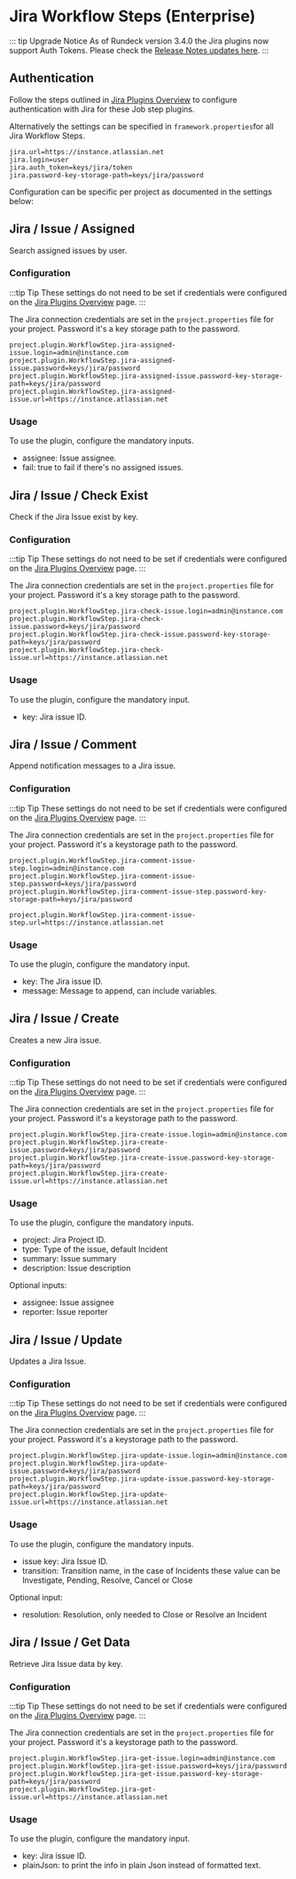 # Jira Workflow Steps (Enterprise)

::: tip Upgrade Notice
As of Rundeck version 3.4.0 the Jira plugins now support Auth Tokens.  Please check the [Release Notes updates here](/history/3_4_x/version-3.4.0.md).
:::

## Authentication
Follow the steps outlined in [Jira Plugins Overview](/manual/plugins/jira-plugins-overview.html) to configure authentication with Jira for these Job step plugins.

Alternatively the settings can be specified in `framework.properties`for all Jira Workflow Steps.

```
jira.url=https://instance.atlassian.net
jira.login=user
jira.auth_token=keys/jira/token
jira.password-key-storage-path=keys/jira/password
```

Configuration can be specific per project as documented in the settings below:

## Jira / Issue / Assigned

Search assigned issues by user.

### Configuration

:::tip Tip
These settings do not need to be set if credentials were configured on the [Jira Plugins Overview](/manual/plugins/jira-plugins-overview.html) page.
:::

The Jira connection credentials are set in the `project.properties` file
for your project.
Password it's a key storage path to the password.

```
project.plugin.WorkflowStep.jira-assigned-issue.login=admin@instance.com
project.plugin.WorkflowStep.jira-assigned-issue.password=keys/jira/password
project.plugin.WorkflowStep.jira-assigned-issue.password-key-storage-path=keys/jira/password
project.plugin.WorkflowStep.jira-assigned-issue.url=https://instance.atlassian.net
```

### Usage

To use the plugin, configure the mandatory inputs.

- assignee: Issue assignee.
- fail: true to fail if there's no assigned issues.

## Jira / Issue / Check Exist

Check if the Jira Issue exist by key.

### Configuration

:::tip Tip
These settings do not need to be set if credentials were configured on the [Jira Plugins Overview](/manual/plugins/jira-plugins-overview.html) page.
:::

The Jira connection credentials are set in the `project.properties` file
for your project.
Password it's a key storage path to the password.

```
project.plugin.WorkflowStep.jira-check-issue.login=admin@instance.com
project.plugin.WorkflowStep.jira-check-issue.password=keys/jira/password
project.plugin.WorkflowStep.jira-check-issue.password-key-storage-path=keys/jira/password
project.plugin.WorkflowStep.jira-check-issue.url=https://instance.atlassian.net
```

### Usage

To use the plugin, configure the mandatory input.

- key: Jira issue ID.

## Jira / Issue / Comment

Append notification messages to a Jira issue.

### Configuration

:::tip Tip
These settings do not need to be set if credentials were configured on the [Jira Plugins Overview](/manual/plugins/jira-plugins-overview.html) page.
:::

The Jira connection credentials are set in the `project.properties` file
for your project.
Password it's a keystorage path to the password.

```
project.plugin.WorkflowStep.jira-comment-issue-step.login=admin@instance.com
project.plugin.WorkflowStep.jira-comment-issue-step.password=keys/jira/password
project.plugin.WorkflowStep.jira-comment-issue-step.password-key-storage-path=keys/jira/password

project.plugin.WorkflowStep.jira-comment-issue-step.url=https://instance.atlassian.net
```

### Usage

To use the plugin, configure the mandatory input.

- key: The Jira issue ID.
- message: Message to append, can include variables.

## Jira / Issue / Create

Creates a new Jira issue.

### Configuration

:::tip Tip
These settings do not need to be set if credentials were configured on the [Jira Plugins Overview](/manual/plugins/jira-plugins-overview.html) page.
:::

The Jira connection credentials are set in the `project.properties` file
for your project.
Password it's a keystorage path to the password.

```
project.plugin.WorkflowStep.jira-create-issue.login=admin@instance.com
project.plugin.WorkflowStep.jira-create-issue.password=keys/jira/password
project.plugin.WorkflowStep.jira-create-issue.password-key-storage-path=keys/jira/password
project.plugin.WorkflowStep.jira-create-issue.url=https://instance.atlassian.net
```

### Usage

To use the plugin, configure the mandatory inputs.

- project: Jira Project ID.
- type: Type of the issue, default Incident
- summary: Issue summary
- description: Issue description

Optional inputs:

- assignee: Issue assignee
- reporter: Issue reporter

## Jira / Issue / Update

Updates a Jira Issue.

### Configuration

:::tip Tip
These settings do not need to be set if credentials were configured on the [Jira Plugins Overview](/manual/plugins/jira-plugins-overview.html) page.
:::

The Jira connection credentials are set in the `project.properties` file
for your project.
Password it's a keystorage path to the password.

```
project.plugin.WorkflowStep.jira-update-issue.login=admin@instance.com
project.plugin.WorkflowStep.jira-update-issue.password=keys/jira/password
project.plugin.WorkflowStep.jira-update-issue.password-key-storage-path=keys/jira/password
project.plugin.WorkflowStep.jira-update-issue.url=https://instance.atlassian.net
```

### Usage

To use the plugin, configure the mandatory inputs.

- issue key: Jira Issue ID.
- transition: Transition name, in the case of Incidents these value can be Investigate, Pending, Resolve, Cancel or Close

Optional input:

- resolution: Resolution, only needed to Close or Resolve an Incident

## Jira / Issue / Get Data

Retrieve Jira Issue data by key.

### Configuration

:::tip Tip
These settings do not need to be set if credentials were configured on the [Jira Plugins Overview](/manual/plugins/jira-plugins-overview.html) page.
:::

The Jira connection credentials are set in the `project.properties` file
for your project.
Password it's a keystorage path to the password.

```
project.plugin.WorkflowStep.jira-get-issue.login=admin@instance.com
project.plugin.WorkflowStep.jira-get-issue.password=keys/jira/password
project.plugin.WorkflowStep.jira-get-issue.password-key-storage-path=keys/jira/password
project.plugin.WorkflowStep.jira-get-issue.url=https://instance.atlassian.net
```

### Usage

To use the plugin, configure the mandatory input.

- key: Jira issue ID.
- plainJson: to print the info in plain Json instead of formatted text.
